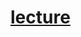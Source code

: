 # [lecture](https://web.mit.edu/rust-lang_v1.25/arch/amd64_ubuntu1404/share/doc/rust/html/book/second-edition/ch20-01-single-threaded.html)
